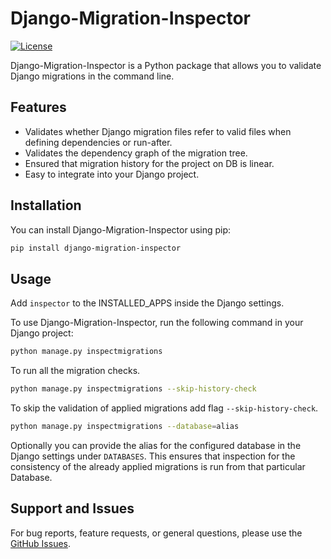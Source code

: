 # Django-Migration-Inspector

[![License](https://img.shields.io/badge/License-BSD_3--Clause-blue.svg)](https://opensource.org/licenses/BSD-3-Clause)

Django-Migration-Inspector is a Python package that allows you to validate Django migrations in the command line. 

## Features

- Validates whether Django migration files refer to valid files when defining dependencies or run-after.
- Validates the dependency graph of the migration tree.
- Ensured that migration history for the project on DB is linear.
- Easy to integrate into your Django project.

## Installation

You can install Django-Migration-Inspector using pip:

```bash
pip install django-migration-inspector
```

## Usage
Add `inspector` to the INSTALLED_APPS inside the Django settings.


To use Django-Migration-Inspector, run the following command in your Django project:

```bash
python manage.py inspectmigrations
```
To run all the migration checks.


```bash
python manage.py inspectmigrations --skip-history-check
```
To skip the validation of applied migrations add flag `--skip-history-check`.


```bash
python manage.py inspectmigrations --database=alias
```
Optionally you can provide the alias for the configured database in the Django settings under `DATABASES`.
This ensures that inspection for the consistency of the already applied migrations is run from that particular Database.

## Support and Issues
For bug reports, feature requests, or general questions, please use the [GitHub Issues](https://github.com/SamarthParnami/django-migration-inspector/issues).